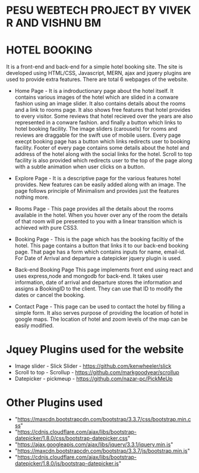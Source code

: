 # PESU WEBTECH PROJECT BY VIVEK R AND VISHNU BM

# HOTEL BOOKING

It is a front-end and back-end for a simple hotel booking site. The site is developed using HTML/CSS, Javascript, MERN, ajax and jquery plugins are used to provide extra features. There are total 6 webpages of the website.

* Home Page - 
It is a indroductionary page about the hotel itself. It contains various images of the hotel which are slided in a conware fashion using an image slider. It also contains details about the rooms and a link to rooms page. It also shows free features that hotel provides to every visitor. Some reviews that hotel recieved over the years are also represented in a conware fashion. and finally a button which links to hotel booking facility.
The image sliders (carousels) for rooms and reviews are draggable for the swift use of mobile users.
Every page execpt booking page has a button which links redirects user to booking facility.
Footer of every page contains some details about the hotel and address of the hotel along with the social links for the hotel.
Scroll to top facility is also provided which redirects user to the top of the page along with a subtle animation when user clicks on a button. 

* Explore Page - 
It is a descriptive page for the various features hotel provides. New features can be easily added along with an image. The page follows principle of Minimalism and provides just the features nothing more.

* Rooms Page - 
This page provides all the details about the rooms available in the hotel. When you hover over any of the room the details of that room will pe presented to you with a linear transition which is achieved with pure CSS3.

* Booking Page - 
This is the page which has the booking faciltiy of the hotel. This page contains a button that links it to our back-end booking page. That page has a form which contains inputs for name, email-id. For Date of Arrival and departure a datepicker jquery plugin is used.

* Back-end Booking Page
This page implements front end using react and uses express,node and mongodb for back-end. It takes user information, date of arrival and departure stores the information and assigns a BookingID to the client. They can use that ID to modify the dates or cancel the booking.

* Contact Page - 
This page can be used to contact the hotel by filling a simple form. It also serves purpose of providing the location of hotel in google maps. The location of hotel and zoom levels of the map can be easily modified.


# Jquey Plugins used for the website

* Image slider - Slick Slider - https://github.com/kenwheeler/slick
* Scroll to top - Scrollup - https://github.com/markgoodyear/scrollup
* Datepicker - pickmeup - https://github.com/nazar-pc/PickMeUp

# Other Plugins used 

* "https://maxcdn.bootstrapcdn.com/bootstrap/3.3.7/css/bootstrap.min.css"
* "https://cdnjs.cloudflare.com/ajax/libs/bootstrap-datepicker/1.8.0/css/bootstrap-datepicker.css"
* "https://ajax.googleapis.com/ajax/libs/jquery/3.3.1/jquery.min.js"
* "https://maxcdn.bootstrapcdn.com/bootstrap/3.3.7/js/bootstrap.min.js"
* "https://cdnjs.cloudflare.com/ajax/libs/bootstrap-datepicker/1.8.0/js/bootstrap-datepicker.js"
